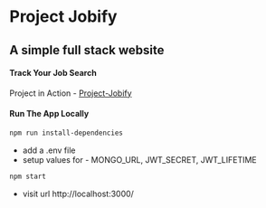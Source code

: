 # Project Jobify

## A simple full stack website

#### Track Your Job Search

Project in Action - [Project-Jobify](https://project-jobify.herokuapp.com)

#### Run The App Locally

```sh
npm run install-dependencies
```

- add a .env file
- setup values for - MONGO_URL, JWT_SECRET, JWT_LIFETIME

```sh
npm start
```

- visit url http://localhost:3000/
